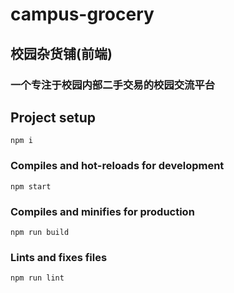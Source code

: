 # campus-grocery
## 校园杂货铺(前端)
### 一个专注于校园内部二手交易的校园交流平台
## Project setup
```
npm i
```

### Compiles and hot-reloads for development
```
npm start
```

### Compiles and minifies for production
```
npm run build
```

### Lints and fixes files
```
npm run lint
```